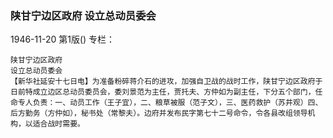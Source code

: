 ### 陕甘宁边区政府  设立总动员委会

1946-11-20
第1版()
专栏：

    陕甘宁边区政府
    设立总动员委会
    【新华社延安十七日电】为准备粉碎蒋介石的进攻，加强自卫战的战时工作，陕甘宁边区政府于日前特成立边区总动员委员会，委刘景范为主任，贾托夫、方仲如为副主任，下分五个部门，任命专人负责：一、动员工作（王子宜），二、粮草被服（范子文），三、医药救护（苏井观）四、后方勤务（方仲如），秘书处（常黎夫）。边府并发布民字第七十二号命令，令各县改组领导机构，以适合战时需要。
